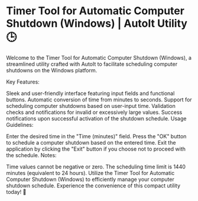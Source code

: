 <h1>Timer Tool for Automatic Computer Shutdown (Windows) | AutoIt Utility 🕒</h1>

Welcome to the Timer Tool for Automatic Computer Shutdown (Windows), a streamlined utility crafted with AutoIt to facilitate scheduling computer shutdowns on the Windows platform.

Key Features:

Sleek and user-friendly interface featuring input fields and functional buttons.
Automatic conversion of time from minutes to seconds.
Support for scheduling computer shutdowns based on user-input time.
Validation checks and notifications for invalid or excessively large values.
Success notifications upon successful activation of the shutdown schedule.
Usage Guidelines:

Enter the desired time in the "Time (minutes)" field.
Press the "OK" button to schedule a computer shutdown based on the entered time.
Exit the application by clicking the "Exit" button if you choose not to proceed with the schedule.
Notes:

Time values cannot be negative or zero.
The scheduling time limit is 1440 minutes (equivalent to 24 hours).
Utilize the Timer Tool for Automatic Computer Shutdown (Windows) to efficiently manage your computer shutdown schedule. Experience the convenience of this compact utility today! 🚀





